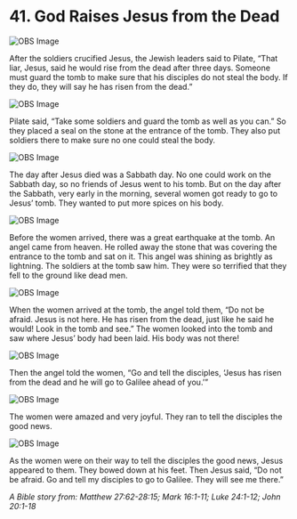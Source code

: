 # 41. God Raises Jesus from the Dead

![OBS Image](https://cdn.door43.org/obs/jpg/360px/obs-en-41-01.jpg)

After the soldiers crucified Jesus, the Jewish leaders said to Pilate, “That liar, Jesus, said he would rise from the dead after three days. Someone must guard the tomb to make sure that his disciples do not steal the body. If they do, they will say he has risen from the dead.”

![OBS Image](https://cdn.door43.org/obs/jpg/360px/obs-en-41-02.jpg)

Pilate said, “Take some soldiers and guard the tomb as well as you can.” So they placed a seal on the stone at the entrance of the tomb. They also put soldiers there to make sure no one could steal the body.

![OBS Image](https://cdn.door43.org/obs/jpg/360px/obs-en-41-03.jpg)

The day after Jesus died was a Sabbath day. No one could work on the Sabbath day, so no friends of Jesus went to his tomb. But on the day after the Sabbath, very early in the morning, several women got ready to go to Jesus’ tomb. They wanted to put more spices on his body.

![OBS Image](https://cdn.door43.org/obs/jpg/360px/obs-en-41-04.jpg)

Before the women arrived, there was a great earthquake at the tomb. An angel came from heaven. He rolled away the stone that was covering the entrance to the tomb and sat on it. This angel was shining as brightly as lightning. The soldiers at the tomb saw him. They were so terrified that they fell to the ground like dead men.

![OBS Image](https://cdn.door43.org/obs/jpg/360px/obs-en-41-05.jpg)

When the women arrived at the tomb, the angel told them, “Do not be afraid. Jesus is not here. He has risen from the dead, just like he said he would! Look in the tomb and see.” The women looked into the tomb and saw where Jesus’ body had been laid. His body was not there!

![OBS Image](https://cdn.door43.org/obs/jpg/360px/obs-en-41-06.jpg)

Then the angel told the women, “Go and tell the disciples, ‘Jesus has risen from the dead and he will go to Galilee ahead of you.’”

![OBS Image](https://cdn.door43.org/obs/jpg/360px/obs-en-41-07.jpg)

The women were amazed and very joyful. They ran to tell the disciples the good news.

![OBS Image](https://cdn.door43.org/obs/jpg/360px/obs-en-41-08.jpg)

As the women were on their way to tell the disciples the good news, Jesus appeared to them. They bowed down at his feet. Then Jesus said, “Do not be afraid. Go and tell my disciples to go to Galilee. They will see me there.”

_A Bible story from: Matthew 27:62-28:15; Mark 16:1-11; Luke 24:1-12; John 20:1-18_
